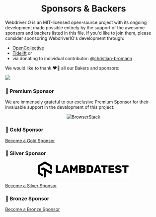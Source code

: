 <h1 align="center">Sponsors &amp; Backers</h1>

WebdriverIO is an MIT-licensed open-source project with its ongoing development made possible entirely by the support of the awesome sponsors and backers listed in this file. If you'd like to join them, please consider sponsoring WebdriverIO's development through:

- [OpenCollective](https://opencollective.com/webdriverio)
- [Tidelift](https://www.tidelift.com/) or
- via donating to individual contributor: [@christian-bromann](https://github.com/sponsors/christian-bromann)

We would like to thank ❤️🙏 all our Bakers and sponsors:

<a href="https://opencollective.com/webdriverio"><img src="https://opencollective.com/webdriverio/tiers/baker.svg?avatarHeight=36&width=600"></a>

### 💎 Premium Sponsor

We are immensely grateful to our exclusive Premium Sponsor for their invaluable support in the development of this project:

<p align="center">
    <a href="https://www.browserstack.com/automation-webdriverio"><img src="https://www.browserstack.com/images/layout/browserstack-logo-600x315.png" alt="BrowserStack" /></a>
</p>

### 🥇 Gold Sponsor

[Become a Gold Sponsor](https://github.com/sponsors/christian-bromann/sponsorships?sponsor=christian-bromann&tier_id=303973&preview=false)

### 🥈 Silver Sponsor

<p align="center">
    <a href="https://www.lambdatest.com/"><img src="./.github/sponsors/LambdaTest_Black_Logo.svg" alt="Lambdatest" /></a>
</p>

[Become a Silver Sponsor](https://github.com/sponsors/christian-bromann/sponsorships?sponsor=christian-bromann&tier_id=303966&preview=false)

### 🥉 Bronze Sponsor

[Become a Bronze Sponsor](https://github.com/sponsors/christian-bromann/sponsorships?sponsor=christian-bromann&tier_id=303965&preview=false)
